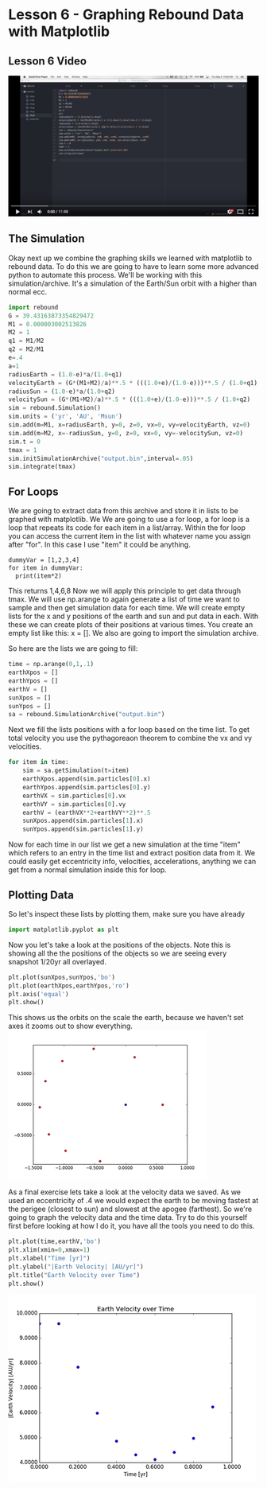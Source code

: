 # Lesson 6 - Graphing Rebound Data with Matplotlib
## Lesson 6 Video
[![Alt text](/L6.png)](https://www.youtube.com/watch?v=iiFHiK4mug0)
## The Simulation
Okay next up we combine the graphing skills we learned with matplotlib to rebound data. To do this we are going to have to learn some more advanced python to automate this process. We'll be working with this simulation/archive. It's a simulation of the Earth/Sun orbit with a higher than normal ecc.
```python
import rebound
G = 39.43163873354829472
M1 = 0.000003002513826
M2 = 1
q1 = M1/M2
q2 = M2/M1
e=.4
a=1
radiusEarth = (1.0-e)*a/(1.0+q1)
velocityEarth = (G*(M1+M2)/a)**.5 * (((1.0+e)/(1.0-e)))**.5 / (1.0+q1)
radiusSun = (1.0-e)*a/(1.0+q2)
velocitySun = (G*(M1+M2)/a)**.5 * (((1.0+e)/(1.0-e)))**.5 / (1.0+q2)
sim = rebound.Simulation()
sim.units = ('yr', 'AU', 'Msun')
sim.add(m=M1, x=radiusEarth, y=0, z=0, vx=0, vy=velocityEarth, vz=0)
sim.add(m=M2, x=-radiusSun, y=0, z=0, vx=0, vy=-velocitySun, vz=0)
sim.t = 0
tmax = 1
sim.initSimulationArchive("output.bin",interval=.05)
sim.integrate(tmax)
```

## For Loops
We are going to extract data from this archive and store it in lists to be graphed with matplotlib. We We are going to use a for loop, a for loop is a loop that repeats its code for each item in a list/array. Within the for loop you can access the current item in the list with whatever name you assign after "for". In this case I use "item" it could be anything.
```
dummyVar = [1,2,3,4]
for item in dummyVar:
  print(item*2)
```
This returns 1,4,6,8
Now we will apply this principle to get data through tmax. We will use np.arange to again generate a list of time we want to sample and then get simulation data for each time. We will create empty lists for the x and y positions of the earth and sun and put data in each. With these we can create plots of their positions at various times. You create an empty list like this: x = []. We also are going to import the simulation archive.

So here are the lists we are going to fill:
```python
time = np.arange(0,1,.1)
earthXpos = []
earthYpos = []
earthV = []
sunXpos = []
sunYpos = []
sa = rebound.SimulationArchive("output.bin")
```
Next we fill the lists positions with a for loop based on the time list. To get total velocity you use the pythagoreaon theorem to combine the vx and vy velocities.
```python
for item in time:
    sim = sa.getSimulation(t=item)
    earthXpos.append(sim.particles[0].x)
    earthYpos.append(sim.particles[0].y)
    earthVX = sim.particles[0].vx
    earthVY = sim.particles[0].vy
    earthV = (earthVX**2+earthVY**2)**.5
    sunXpos.append(sim.particles[1].x)
    sunYpos.append(sim.particles[1].y)
```
Now for each time in our list we get a new simulation at the time "item" which refers to an entry in the time list and extract position data from it. We could easily get eccentricity info, velocities, accelerations, anything we can get from a normal simulation inside this for loop.
## Plotting Data
So let's inspect these lists by plotting them, make sure you have already
```python
import matplotlib.pyplot as plt
```
Now you let's take a look at the positions of the objects. Note this is showing all the the positions of the objects so we are seeing every snapshot 1/20yr all overlayed.
```python
plt.plot(sunXpos,sunYpos,'bo')
plt.plot(earthXpos,earthYpos,'ro')
plt.axis('equal')
plt.show()
```
This shows us the orbits on the scale the earth, because we haven't set axes it zooms out to show everything.
![EarthSunOrbit](/earthsunorbit.png)

As a final exercise lets take a look at the velocity data we saved. As we used an eccentricity of .4 we would expect the earth to be moving fastest at the perigee (closest to sun) and slowest at the apogee (farthest). So we're going to graph the velocity data and the time data. Try to do this yourself first before looking at how I do it, you have all the tools you need to do this.

```python
plt.plot(time,earthV,'bo')
plt.xlim(xmin=0,xmax=1)
plt.xlabel("Time [yr]")
plt.ylabel("|Earth Velocity| [AU/yr]")
plt.title("Earth Velocity over Time")
plt.show()
```
![EarthV](/earthV.png)
